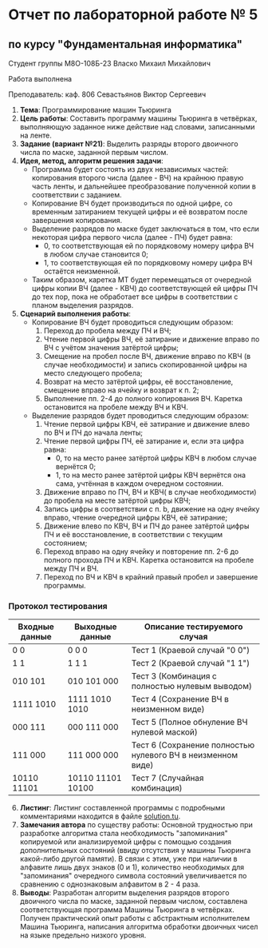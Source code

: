 # Отчет по лабораторной работе № 5
## по курсу "Фундаментальная информатика"

Студент группы М8О-108Б-23 Власко Михаил Михайлович

Работа выполнена

Преподаватель: каф. 806 Севастьянов Виктор Сергеевич

1. **Тема**: Программирование машин Тьюринга
2. **Цель работы**: Составить программу машины Тьюринга в четвёрках, выполняющую заданное ниже действие над словами, 
записанными на ленте.
3. **Задание (вариант №21)**: Выделить разряды второго двоичного числа по маске, заданной первым числом.
4. **Идея, метод, алгоритм решения задачи**:
    - Программа будет состоять из двух независимых частей: копирования второго числа (далее - ВЧ) 
на крайнюю правую часть ленты, и дальнейшее преобразование полученной копии в соответствии с заданием.
    - Копирование ВЧ будет производиться по одной цифре, со временным затиранием текущей цифры и её возвратом после 
    завершения копирования.
    - Выделение разрядов по маске будет заключаться в том, что если некоторая цифра первого числа (далее - ПЧ) 
    будет равна:
        - 0, то соответствующая ей по порядковому номеру цифра ВЧ в любом случае становится 0;
        - 1, то соответствующая ей по порядковому номеру цифра ВЧ остаётся неизменной.
    - Таким образом, каретка МТ будет перемещаться от очередной цифры копии ВЧ (далее - КВЧ) до соответствующей ей 
   цифры ПЧ до тех пор, пока не обработает все цифры в соответствии с планом выделения разрядов.
5. **Сценарий выполнения работы**:
    - Копирование ВЧ будет проводиться следующим образом:
      1. Переход до пробела между ПЧ и ВЧ;
      2. Чтение первой цифры ВЧ, её затирание и движение вправо по ВЧ с учётом значения затёртой цифры;
      3. Смещение на пробел после ВЧ, движение вправо по КВЧ (в случае необходимости) и запись скопированной цифры 
      на место следующего пробела;
      4. Возврат на место затёртой цифры, её восстановление, смещение вправо на ячейку и возврат к п. 2;
      5. Выполнение пп. 2-4 до полного копирования ВЧ. Каретка остановится на пробеле между ВЧ и КВЧ.
    - Выделение разрядов будет проводиться следующим образом:
      1. Чтение первой цифры КВЧ, её затирание и движение влево по ВЧ и ПЧ до начала ленты;
      2. Чтение первой цифры ПЧ, её затирание и, если эта цифра равна:
         - 0, то на место ранее затёртой цифры КВЧ в любом случае вернётся 0;
         - 1, то на место ранее затёртой цифры КВЧ вернётся она сама, учтённая в каждом очередном состоянии.
      3. Движение вправо по ПЧ, ВЧ и КВЧ( в случае необходимости) до пробела на месте затёртой цифры КВЧ;
      4. Запись цифры в соответствии с п. b, движение на одну ячейку вправо, чтение очередной цифры КВЧ, её затирание;
      5. Движение влево по КВЧ, ВЧ и ПЧ до ранее затёртой цифры ПЧ и её восстановление, в соответствии с 
      текущим состоянием;
      6. Переход вправо на одну ячейку и повторение пп. 2-6 до полного прохода ПЧ и КВЧ. Каретка остановится на 
      пробеле между ПЧ и ВЧ.
      7. Переход по ВЧ и КВЧ в крайний правый пробел и завершение программы.

### Протокол тестирования
| Входные данные |  Выходные данные  | Описание тестируемого случая                                |
|----------------|-------------------|-------------------------------------------------------------|
| 0 0            | 0 0 0             | Тест 1 (Краевой случай "0 0")                               |
| 1 1            | 1 1 1             | Тест 2 (Краевой случай "1 1")                               |
| 010 101        | 010 101 000       | Тест 3 (Комбинация с полностью нулевым выводом)             |
| 1111 1010      | 1111 1010 1010    | Тест 4 (Сохранение ВЧ в неизменном виде)                    |
| 000 111        | 000 111 000       | Тест 5 (Полное обнуление ВЧ нулевой маской)                 |
| 111 000        | 111 000 000       | Тест 6 (Сохранение полностью нулевого ВЧ в неизменном виде) |
| 10110 11101    | 10110 11101 10100 | Тест 7 (Случайная комбинация)                               |

6. **Листинг**: 
Листинг составленной программы с подробными комментариями находится в файле [solution.tu](solution.tu).
7. **Замечания автора** по существу работы: Основной трудностью при разработке алгоритма стала необходимость 
"запоминания" копируемой или анализируемой цифры с помощью создания дополнительных состояний (ввиду отсутствия у машины 
Тьюринга какой-либо другой памяти). В связи с этим, уже при наличии в алфавите лишь двух знаков (0 и 1), количество 
необходимых для "запоминания" очередного символа состояний увеличивается по сравнению с однознаковым алфавитом 
в 2 - 4 раза.
8. **Выводы**: Разработан алгоритм выделения разрядов второго двоичного числа по маске, заданной первым числом, 
составлена соответствующая программа Машины Тьюринга в четвёрках. Получен практический опыт работы с абстрактным 
исполнителем Машина Тьюринга, написания алгоритма обработки двоичных чисел на языке предельно низкого уровня.
